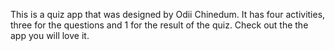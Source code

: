 This is a quiz app that was designed by Odii Chinedum. It has four activities, three for the questions and 1 for the result of the quiz. Check out the the app you will love it. 
